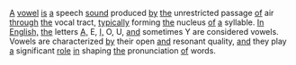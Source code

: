 [A](./a.md) [vowel](./vowel.md) [is](./is.md) [a](./a.md) speech [sound](./sound.md) produced [by](./by.md) [the](./the.md) unrestricted passage [of](./of.md) air [through](./through.md) [the](./the.md) vocal tract, [typically](./typically.md) forming [the](./the.md) nucleus [of](./of.md) [a](./a.md) syllable. [In](./in.md) [English,](./english.md) [the](./the.md) letters [A,](./a.md) E, [I,](./i.md) O, U, [and](./and.md) sometimes Y are considered vowels. Vowels are characterized [by](./by.md) their open [and](./and.md) resonant quality, [and](./and.md) they play [a](./a.md) significant [role](./role.md) [in](./in.md) shaping [the](./the.md) pronunciation [of](./of.md) words.